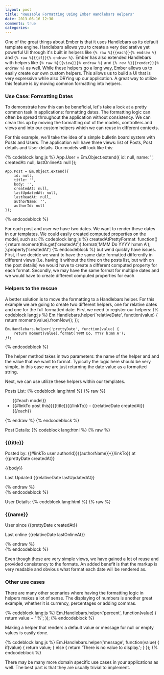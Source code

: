 ```yaml
---
layout: post
title: "Reusable Formatting Using Ember Handlebars Helpers"
date: 2013-06-16 12:30
comments: true
categories: 
---
```


One of the great things about Ember is that it uses Handlebars as its default template engine.  Handlebars allows you to create a very declarative yet powerful UI through it's built in helpers like `{% raw %}{{each}}{% endraw %}` and `{% raw %}{{if}}{% endraw %}`.  Ember has also extended Handlebars with helpers like `{% raw %}{{view}}{% endraw %}` and `{% raw %}{{render}}{% endraw %}` as well.  While these helpers go a long way, Ember allows us to easily create our own custom helpers.  This allows us to build a UI that is very expressive while also DRYing up our application.  A great way to utilize this feature is by moving common formatting into helpers.

### Use Case: Formatting Dates

To demonstrate how this can be beneficial, let's take a look at a pretty common task in applications: formatting dates.  The formatting logic can often be spread throughout the application without consistency.  We can clean this up by moving the formatting out of the models, controllers and views and into our custom helpers which we can reuse in different contexts.

For this example, we'll take the idea of a simple bulletin board system with Posts and Users.  The application will have three views: list of Posts, Post details and User details.  Our models will look like this:

{% codeblock lang:js %}
    App.User = Em.Object.extend({
        id: null,
        name: '',
        createdAt: null,
        lastOnlineAt: null
    });
    
    App.Post = Em.Object.extend({
        id: null,
        title: '',
        body: '',
        createdAt: null,
        lastUpdatedAt: null,
        lastReadAt: null,
        authorName: '',
        authorId: null
    });
{% endcodeblock %}

For each post and user we have two dates.  We want to render these dates in our templates.  We could easily created computed properties on the model, such as:
{% codeblock lang:js %}
	createdAtPrettyFormat: function() {
        return moment(this.get('createdAt')).format('MMM Do YYYY h:mm A');
    }.property('createdAt')
{% endcodeblock %}
but we'd quickly have issues.  First, if we decide we want to have the same date formatted differently in different views (i.e. having it without the time on the posts list, but with on the post details) we would have to create a different computed property for each format.  Secondly, we may have the same format for multiple dates and we would have to create different computed properties for each.  

### Helpers to the rescue

A better solution is to move the formatting to a Handlebars helper.  For this example we are going to create two different helpers, one for relative dates and one for the full formatted date.  First we need to register our helpers:
{% codeblock lang:js %}
    Em.Handlebars.helper('relativeDate', function(value) {
        return moment(value).fromNow();
    });

    Em.Handlebars.helper('prettyDate', function(value) {
        return moment(value).format('MMM Do, YYYY h:mm A');
    });
{% endcodeblock %}

The helper method takes in two parameters: the name of the helper and and the value that we want to format.  Typically the logic here should be very simple, in this case we are just returning the date value as a formatted string.

Next, we can use utilize these helpers within our templates.

Posts List:
{% codeblock lang:html %}
{% raw %}
	<ul>
	{{#each model}}
	    <li>{{#linkTo post this}}{{title}}{{/linkTo}} - {{relativeDate createdAt}}</li>
	{{/each}}
	</ul>
{% endraw %}
{% endcodeblock %}

Post Details:
{% codeblock lang:html %}
{% raw %}
	<h3>{{title}}</h3>
	<p>Posted by: {{#linkTo user authorId}}{{authorName}}{{/linkTo}} at {{prettyDate createdAt}}</p>
	<p>{{body}}</p>
	<p>Last Updated {{relativeDate lastUpdatedAt}}</p>
{% endraw %}	
{% endcodeblock %}

User Details:
{% codeblock lang:html %}
{% raw %}
	<h3>{{name}}</h3>
	<p>User since {{prettyDate createdAt}}</p>
	<p>Last online {{relativeDate lastOnlineAt}}</p>
{% endraw %}	
{% endcodeblock %}

Even though these are very simple views, we have gained a lot of reuse and provided consistency to the formats.  An added benefit is that the markup is very readable and obvious what format each date will be rendered as.

### Other use cases
There are many other scenarios where having the formatting logic in helpers makes a lot of sense.  The displaying of numbers is another great example, whether it is currency, percentages or adding commas.  

{% codeblock lang:js %}
    Em.Handlebars.helper('percent', function(value) {
        return value + ' %';
    });
{% endcodeblock %}

Making a helper that renders a default value or message for null or empty values is easily done.  

{% codeblock lang:js %}
    Em.Handlebars.helper('message', function(value) {
        if(value) {
            return value;
        } else {
            return 'There is no value to display.';
        }
    });
{% endcodeblock %}

There may be many more domain specific use cases in your applications as well.  The best part is that they are usually trivial to implement.